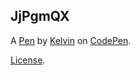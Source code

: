 JjPgmQX
-------


A [Pen](https://codepen.io/Rawky/pen/JjPgmQX) by [Kelvin](https://codepen.io/Rawky) on [CodePen](https://codepen.io).

[License](https://codepen.io/Rawky/pen/JjPgmQX/license).